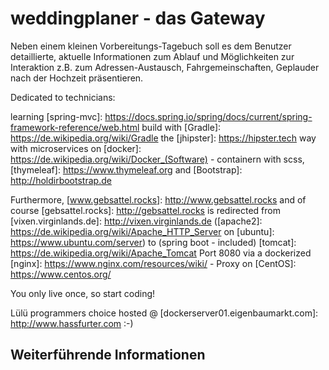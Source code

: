 # weddingplaner - das Gateway

Neben einem kleinen Vorbereitungs-Tagebuch soll es dem Benutzer detaillierte, aktuelle Informationen zum Ablauf und Möglichkeiten
zur Interaktion z.B. zum Adressen-Austausch, Fahrgemeinschaften, Geplauder nach der Hochzeit präsentieren.

Dedicated to technicians:

learning [spring-mvc]: https://docs.spring.io/spring/docs/current/spring-framework-reference/web.html build with
[Gradle]: https://de.wikipedia.org/wiki/Gradle the [jhipster]: https://hipster.tech way with microservices on
[docker]: https://de.wikipedia.org/wiki/Docker_(Software) - containern with scss, [thymeleaf]: https://www.thymeleaf.org and
[Bootstrap]: http://holdirbootstrap.de

Furthermore, [www.gebsattel.rocks]: http://www.gebsattel.rocks and of course [gebsattel.rocks]: http://gebsattel.rocks is redirected
from [vixen.virginlands.de]: http://vixen.virginlands.de ([apache2]: https://de.wikipedia.org/wiki/Apache_HTTP_Server on
[ubuntu]: https://www.ubuntu.com/server) to (spring boot - included) [tomcat]: https://de.wikipedia.org/wiki/Apache_Tomcat Port 8080
via a dockerized [nginx]: https://www.nginx.com/resources/wiki/ - Proxy on [CentOS]: https://www.centos.org/

You only live once, so start coding!


Lülü programmers choice hosted @ [dockerserver01.eigenbaumarkt.com]: http://www.hassfurter.com :-)


## Weiterführende Informationen

[JHipster Homepage and latest documentation]: http://www.jhipster.tech
[JHipster 4.14.3 archive]: http://www.jhipster.tech/documentation-archive/v4.14.3
[Doing microservices with JHipster]: http://www.jhipster.tech/documentation-archive/v4.14.3/microservices-architecture/
[Using JHipster in development]: http://www.jhipster.tech/documentation-archive/v4.14.3/development/
[Service Discovery and Configuration with Consul]: http://www.jhipster.tech/documentation-archive/v4.14.3/microservices-architecture/#consul
[Using Docker and Docker-Compose]: http://www.jhipster.tech/documentation-archive/v4.14.3/docker-compose
[Using JHipster in production]: http://www.jhipster.tech/documentation-archive/v4.14.3/production/
[Running tests page]: http://www.jhipster.tech/documentation-archive/v4.14.3/running-tests/
[Setting up Continuous Integration]: http://www.jhipster.tech/documentation-archive/v4.14.3/setting-up-ci/

[Gatling]: http://gatling.io/
[Node.js]: https://nodejs.org/
[Yarn]: https://yarnpkg.org/
[Webpack]: https://webpack.github.io/
[Angular CLI]: https://cli.angular.io/
[BrowserSync]: http://www.browsersync.io/
[Karma]: http://karma-runner.github.io/
[Jasmine]: http://jasmine.github.io/2.0/introduction.html
[Protractor]: https://angular.github.io/protractor/
[Leaflet]: http://leafletjs.com/
[DefinitelyTyped]: http://definitelytyped.org/


